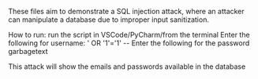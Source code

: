 These files aim to demonstrate a SQL injection attack, where an attacker can manipulate a database due to improper input sanitization. 

How to run: run the script in VSCode/PyCharm/from the terminal
Enter the following for username:
  ' OR '1'='1' --
Enter the following for the password
  garbagetext

This attack will show the emails and passwords available in the database
